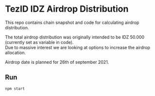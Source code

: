 # TezID IDZ Airdrop Distribution

This repo contains chain snapshot and code for calculating airdrop distribution.

The total airdrop distribution was originally intended to be IDZ 50.000 (currently set as variable in code).  
Due to massive interest we are looking at options to increase the airdrop allocation.

Airdrop date is planned for 26th of september 2021.

## Run

```
npm start
```
